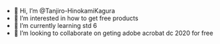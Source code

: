 - 👋 Hi, I’m @Tanjiro-HinokamiKagura
- 👀 I’m interested in how to get free products
- 🌱 I’m currently learning std 6
- 💞️ I’m looking to collaborate on geting adobe acrobat dc 2020 for free

<!---
Tanjiro-HinokamiKagura/Tanjiro-HinokamiKagura is a ✨ special ✨ repository because its `README.md` (this file) appears on your GitHub profile.
You can click the Preview link to take a look at your changes.
--->
